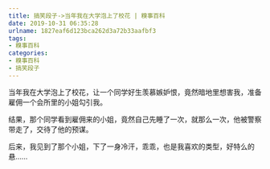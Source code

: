 ```yaml
---
title: 搞笑段子->当年我在大学泡上了校花 | 糗事百科
date: 2019-10-31 06:35:28
urlname: 1827eaf6d123bca262d3a72b33aafbf3
tags: 
- 糗事百科
categories:
- 糗事百科
- 搞笑段子
---
```

当年我在大学泡上了校花，让一个同学好生羡慕嫉妒恨，竟然暗地里想害我，准备雇佣一个会所里的小姐勾引我。

结果，那个同学看到雇佣来的小姐，竟然自己先睡了一次，就那么一次，他被警察带走了，交待了他的预谋。

后来，我见到了那个小姐，下了一身冷汗，乖乖，也是我喜欢的类型，好特么的悬……


